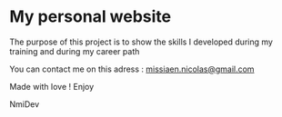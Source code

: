 # My personal website


The purpose of this project is to show the skills I developed during my training and during my career path

You can contact me on this adress : missiaen.nicolas@gmail.com

Made with love ! Enjoy

NmiDev